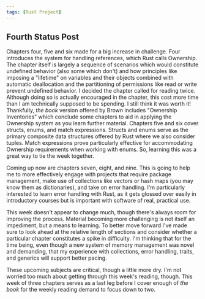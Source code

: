 ```yaml
---
tags: [Rust Project]
---
```

## Fourth Status Post

Chapters four, five and six made for a big increase in challenge. Four introduces the system for handling references, which Rust calls Ownership. The chapter itself is largely a sequence of scenarios which would constitute undefined behavior (also some which don't) and how principles like imposing a "lifetime" on variables and their objects combined with automatic deallocation and the partitioning of permissions like read or write prevent undefined behavior. I decided the chapter called for reading twice. Although doing so is actually encouraged in the chapter, this cost more time than I am technically supposed to be spending. I still think it was worth it! Thankfully, *the book* version offered by Brown includes "Ownership Inventories" which conclude some chapters to aid in applying the Ownership system as you learn further material. Chapters five and six cover structs, enums, and match expressions. Structs and enums serve as the primary composite data structures offered by Rust where we also consider tuples. Match expressions prove particularly effective for accommodating Ownership 
requirements when working with enums. So, learning this was a great way to tie the week together. 

Coming up now are chapters seven, eight, and nine. This is going to help me to more effectively engage with projects that require package management, make use of collections like vectors or hash maps (you may know them as dictionaries), and take on error handling. I'm particularly interested to learn error handling with Rust, as it gets glossed over easily in introductory courses but is important with software of real, practical use. 

This week doesn't appear to change much, though there's always room for improving the process. Material becoming more challenging is not itself an impediment, but a means to learning. To better move forward I've made sure to look ahead at the relative length of sections and consider whether a particular chapter constitutes a spike in difficulty. I'm thinking that for the time being, even though a new system of memory management was novel and demanding, that my experience with collections, error handling, traits, and generics will support better pacing. 

These upcoming subjects are critical, though a little more dry. I'm not worried too much about getting through this week's reading, though. This week of three chapters serves as a last leg before I cover enough of *the book* for the weekly reading demand to focus down to two. 